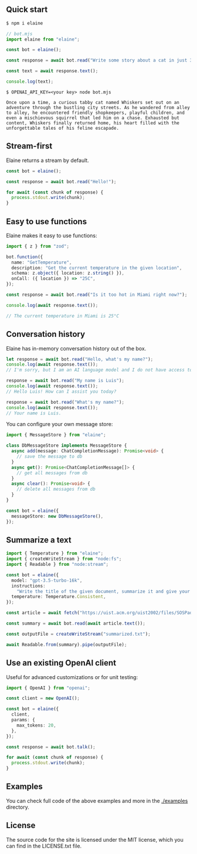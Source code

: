 ## Quick start

```sh
$ npm i elaine
```

```mjs
// bot.mjs
import elaine from "elaine";

const bot = elaine();

const response = await bot.read("Write some story about a cat in just 3 sentences.");

const text = await response.text();

console.log(text);
```

```
$ OPENAI_API_KEY=<your key> node bot.mjs

Once upon a time, a curious tabby cat named Whiskers set out on an adventure through the bustling city streets. As he wandered from alley to alley, he encountered friendly shopkeepers, playful children, and even a mischievous squirrel that led him on a chase. Exhausted but content, Whiskers finally returned home, his heart filled with the unforgettable tales of his feline escapade.
```

## Stream-first

Elaine returns a stream by default.

```ts
const bot = elaine();

const response = await bot.read("Hello!");

for await (const chunk of response) {
  process.stdout.write(chunk);
}
```

## Easy to use functions

Elaine makes it easy to use functions:

```ts
import { z } from "zod";

bot.function({
  name: "GetTemperature",
  description: "Get the current temperature in the given location",
  schema: z.object({ location: z.string() }),
  onCall: ({ location }) => "25C",
});

const response = await bot.read("Is it too hot in Miami right now?");

console.log(await response.text());

// The current temperature in Miami is 25°C
```

## Conversation history

Elaine has in-memory conversation history out of the box.

```ts
let response = await bot.read("Hello, what's my name?");
console.log(await response.text());
// I'm sorry, but I am an AI language model and I do not have access to personal information.

response = await bot.read("My name is Luis");
console.log(await response.text());
// Hello Luis! How can I assist you today?

response = await bot.read("What's my name?");
console.log(await response.text());
// Your name is Luis.
```

You can configure your own message store:

```ts
import { MessageStore } from "elaine";

class DbMessageStore implements MessageStore {
  async add(message: ChatCompletionMessage): Promise<void> {
    // save the message to db
  }
  async get(): Promise<ChatCompletionMessage[]> {
    // get all messages from db
  }
  async clear(): Promise<void> {
    // delete all messages from db
  }
}

const bot = elaine({
  messageStore: new DbMessageStore(),
});
```

## Summarize a text

```ts
import { Temperature } from "elaine";
import { createWriteStream } from "node:fs";
import { Readable } from "node:stream";

const bot = elaine({
  model: "gpt-3.5-turbo-16k",
  instructions:
    "Write the title of the given document, summarize it and give your opinion about it.",
  temperature: Temperature.Consistent,
});

const article = await fetch("https://uist.acm.org/uist2002/files/SOSPadvice.txt");

const summary = await bot.read(await article.text());

const outputFile = createWriteStream("summarized.txt");

await Readable.from(summary).pipe(outputFile);
```

## Use an existing OpenAI client

Useful for advanced customizations or for unit testing:

```ts
import { OpenAI } from "openai";

const client = new OpenAI();

const bot = elaine({
  client,
  params: {
    max_tokens: 20,
  },
});

const response = await bot.talk();

for await (const chunk of response) {
  process.stdout.write(chunk);
}
```

## Examples

You can check full code of the above examples and more in the [./examples](./examples) directory.

## License

The source code for the site is licensed under the MIT license, which you can find in the LICENSE.txt file.
